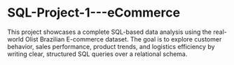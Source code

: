# SQL-Project-1---eCommerce
This project showcases a complete SQL-based data analysis using the real-world Olist Brazilian E-commerce dataset. The goal is to explore customer behavior, sales performance, product trends, and logistics efficiency by writing clear, structured SQL queries over a relational schema.
